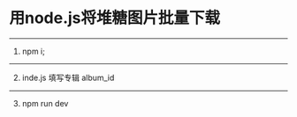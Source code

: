用node.js将堆糖图片批量下载
======================
---
1. npm i;
---
2. inde.js 填写专辑 album_id
---
3. npm run dev

